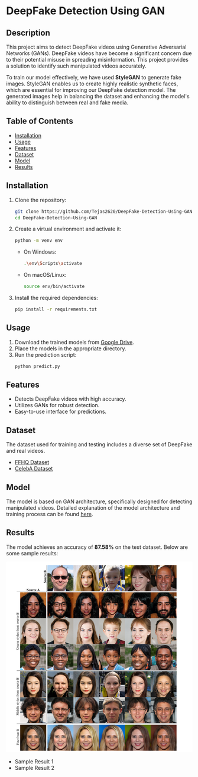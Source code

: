 # DeepFake Detection Using GAN

## Description
This project aims to detect DeepFake videos using Generative Adversarial Networks (GANs). DeepFake videos have become a significant concern due to their potential misuse in spreading misinformation. This project provides a solution to identify such manipulated videos accurately.

To train our model effectively, we have used **StyleGAN** to generate fake images. StyleGAN enables us to create highly realistic synthetic faces, which are essential for improving our DeepFake detection model. The generated images help in balancing the dataset and enhancing the model's ability to distinguish between real and fake media.

## Table of Contents
- [Installation](#installation)
- [Usage](#usage)
- [Features](#features)
- [Dataset](#dataset)
- [Model](#model)
- [Results](#results)
  
## Installation
1. Clone the repository:
   ```sh
   git clone https://github.com/Tejas2620/DeepFake-Detection-Using-GAN.git
   cd DeepFake-Detection-Using-GAN
   ```
2. Create a virtual environment and activate it:
   ```sh
   python -m venv env
   ```
   - On Windows:
     ```sh
     .\env\Scripts\activate
     ```
   - On macOS/Linux:
     ```sh
     source env/bin/activate
     ```
3. Install the required dependencies:
   ```sh
   pip install -r requirements.txt
   ```

## Usage
1. Download the trained models from [Google Drive](https://drive.google.com/file/d/1ZYUyxwku9zzhe7cG_lOjmY2H97UmXsAS/view?usp=sharing).  
2. Place the models in the appropriate directory.  
3. Run the prediction script:
   ```sh
   python predict.py
   ```

## Features
- Detects DeepFake videos with high accuracy.
- Utilizes GANs for robust detection.
- Easy-to-use interface for predictions.

## Dataset
The dataset used for training and testing includes a diverse set of DeepFake and real videos. 
- [FFHQ Dataset](https://github.com/NVlabs/ffhq-dataset)
- [CelebA Dataset](https://www.kaggle.com/datasets/jessicali9530/celeba-dataset)

## Model
The model is based on GAN architecture, specifically designed for detecting manipulated videos. Detailed explanation of the model architecture and training process can be found [here](#).

## Results
The model achieves an accuracy of **87.58%** on the test dataset. Below are some sample results:

![Generated Fake Images using StyleGAN](./image.png)

- Sample Result 1  
- Sample Result 2  

